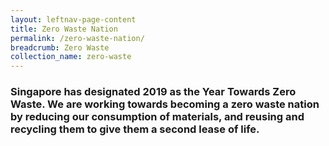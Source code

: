 ```yaml
---
layout: leftnav-page-content
title: Zero Waste Nation
permalink: /zero-waste-nation/
breadcrumb: Zero Waste 
collection_name: zero-waste
---
```


### Singapore has designated 2019 as the Year Towards Zero Waste. We are working towards becoming a zero waste nation by reducing our consumption of materials, and reusing and recycling them to give them a second lease of life. 
